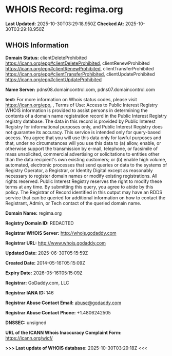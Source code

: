 # WHOIS Record: regima.org

**Last Updated:** 2025-10-30T03:29:18.950Z
**Checked At:** 2025-10-30T03:29:18.950Z

## WHOIS Information

**Domain Status:** clientDeleteProhibited https://icann.org/epp#clientDeleteProhibited, clientRenewProhibited https://icann.org/epp#clientRenewProhibited, clientTransferProhibited https://icann.org/epp#clientTransferProhibited, clientUpdateProhibited https://icann.org/epp#clientUpdateProhibited

**Name Server:** pdns08.domaincontrol.com, pdns07.domaincontrol.com

**text:** For more information on Whois status codes, please visit https://icann.org/epp, , Terms of Use: Access to Public Interest Registry WHOIS information is provided to assist persons in determining the contents of a domain name registration record in the Public Interest Registry registry database. The data in this record is provided by Public Interest Registry for informational purposes only, and Public Interest Registry does not guarantee its accuracy. This service is intended only for query-based access. You agree that you will use this data only for lawful purposes and that, under no circumstances will you use this data to (a) allow, enable, or otherwise support the transmission by e-mail, telephone, or facsimile of mass unsolicited, commercial advertising or solicitations to entities other than the data recipient's own existing customers; or (b) enable high volume, automated, electronic processes that send queries or data to the systems of Registry Operator, a Registrar, or Identity Digital except as reasonably necessary to register domain names or modify existing registrations. All rights reserved. Public Interest Registry reserves the right to modify these terms at any time. By submitting this query, you agree to abide by this policy.  The Registrar of Record identified in this output may have an RDDS service that can be queried for additional information on how to contact the Registrant, Admin, or Tech contact of the queried domain name.

**Domain Name:** regima.org

**Registry Domain ID:** REDACTED

**Registrar WHOIS Server:** http://whois.godaddy.com

**Registrar URL:** http://www.whois.godaddy.com

**Updated Date:** 2025-06-30T05:15:59Z

**Created Date:** 2014-05-16T05:15:09Z

**Expiry Date:** 2026-05-16T05:15:09Z

**Registrar:** GoDaddy.com, LLC

**Registrar IANA ID:** 146

**Registrar Abuse Contact Email:** abuse@godaddy.com

**Registrar Abuse Contact Phone:** +1.4806242505

**DNSSEC:** unsigned

**URL of the ICANN Whois Inaccuracy Complaint Form:** https://icann.org/wicf/

**>>> Last update of WHOIS database:** 2025-10-30T03:29:18Z <<<

